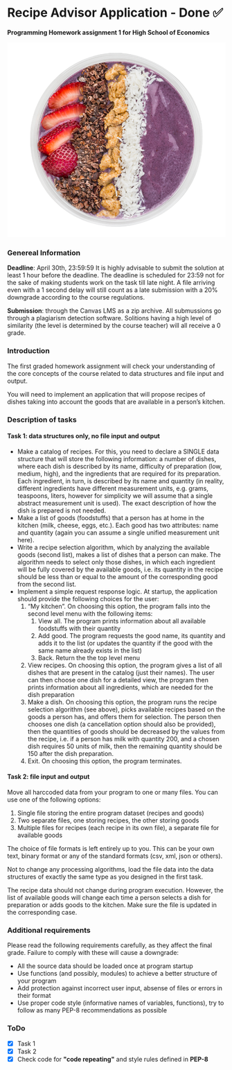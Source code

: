 # Recipe Advisor Application - Done ✅

<b>Programming Homework assignment 1 for High School of Economics</b>



<p align="center">
  <img src="assets/screenshot.png">
</p>



### Genereal Information

<b>Deadline</b>: April 30th, 23:59:59
It is highly advisable to submit the solution at least 1 hour before the deadline. The deadline is scheduled for 23:59 not for the sake of making students work on the task till late night. A file arriving even with a 1 second delay will still count as a late submission with a 20% downgrade according to the course regulations.

<b>Submission</b>: through the Canvas LMS as a zip archive.
All submussions go through a plagiarism detection software. Solitions having a high level of
similarity (the level is determined by the course teacher) will all receive a 0 grade.



### Introduction

The first graded homework assignment will check your understanding of the core concepts of the course related to data structures and file input and output.

You will need to implement an application that will propose recipes of dishes taking into account the goods that are available in a person’s kitchen.



### Description of tasks

#### Task 1: data structures only, no file input and output

* Make a catalog of recipes. For this, you need to declare a SINGLE data structure that will store the following information: a number of dishes, where each dish is described by its name, difficulty of preparation (low, medium, high), and the ingredients that are required for its preparation. Each ingredient, in turn, is described by its name and quantity (in reality, different ingredients have different measurement units, e.g. grams, teaspoons, liters, however for simplicity we will assume that a single abstract measurement unit is used). The exact description of how the dish is prepared is not needed.
* Make a list of goods (foodstuffs) that a person has at home in the kitchen (milk, cheese, eggs, etc.). Each good has two attributes: name and quantity (again you can assume a single unified measurement unit here).
* Write a recipe selection algorithm, which by analyzing the available goods (second list), makes a list of dishes that a person can make. The algorithm needs to select only those dishes, in which each ingredient will be fully covered by the available goods, i.e. its quantity in the recipe should be less than or equal to the amount of the corresponding good from the second list.
* Implement a simple request response logic. At startup, the application should provide the following choices for the user:
  1. “My kitchen”. On choosing this option, the program falls into the second level menu with the following items:
     1. View all. The program prints information about all available foodstuffs with their quantity
     2. Add good. The program requests the good name, its quantity and adds it to the list (or updates the quantity if the good with the same name already exists in the list)
     3. Back. Return the the top level menu
  2. View recipes. On choosing this option, the program gives a list of all dishes that are present in the catalog (just their names). The user can then choose one dish for a detailed view, the program then prints information about all ingredients, which are needed for the dish preparation
  3. Make a dish. On choosing this option, the program runs the recipe selection algorithm (see above), picks available recipes based on the goods a person has, and offers them for selection. The person then chooses one dish (a cancellation option should also be provided), then the quantities of goods should be decreased by the values from the recipe, i.e. if a person has milk with quantity 200, and a chosen dish requires 50 units of milk, then the remaining quantity should be 150 after the dish preparation.
  4. Exit. On choosing this option, the program terminates.



#### Task 2: file input and output

Move all harccoded data from your program to one or many files. You can use one of the following options:

1. Single file storing the entire program dataset (recipes and goods)
2. Two separate files, one storing recipes, the other storing goods
3. Multiple files for recipes (each recipe in its own file), a separate file for available goods

The choice of file formats is left entirely up to you. This can be your own text, binary format or any of the standard formats (csv, xml, json or others).

Not to change any processing algorithms, load the file data into the data structures of exactly the same type as you designed in the first task.

The recipe data should not change during program execution. However, the list of available goods will change each time a person selects a dish for preparation or adds goods to the kitchen. Make sure the file is updated in the corresponding case.



### Additional requirements

Please read the following requirements carefully, as they affect the final grade. Failure to comply with these will cause a downgrade:

* All the source data should be loaded once at program startup
* Use functions (and possibly, modules) to achieve a better structure of your program
* Add protection against incorrect user input, absense of files or errors in their format
* Use proper code style (informative names of variables, functions), try to follow as many PEP-8 recommendations as possible



### ToDo

- [x] Task 1
- [x] Task 2
- [x] Check code for <b>"code repeating"</b> and style rules defined in <b>PEP-8</b>
